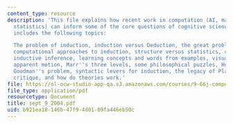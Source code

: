 ```yaml
---
content_type: resource
description: 'This file explains how recent work in computation (AI, machine learning,
  statistics) can inform some of the core questions of cognitive science. It also
  includes the following topics:

  The problem of induction, induction versus Deduction, the great problem of philosophy,
  computational approaches to induction, structure versus statistics, cognition as
  inductive inference, learning concepts and words from examples, visual perception,
  apparent motion, Marr''s three levels, some philosophical puzzles, Hume''s problem,
  Goodman''s problem, syntactic levers for induction, the legacy of Plato, Fodor''s
  critique, and how do theories work.'
file: https://ol-ocw-studio-app-qa.s3.amazonaws.com/courses/9-66j-computational-cognitive-science-fall-2004/b921ea18146b47f94d0109fa446eb50c_sept_9_2004.pdf
file_type: application/pdf
resourcetype: Document
title: sept_9_2004.pdf
uid: b921ea18-146b-47f9-4d01-09fa446eb50c
---
```

